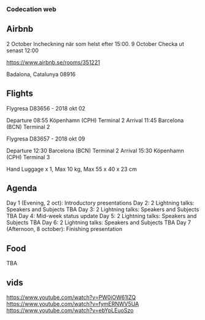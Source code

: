 ### Codecation web

## Airbnb

2 October Incheckning när som helst efter 15:00.
9 October Checka ut senast 12:00

https://www.airbnb.se/rooms/351221

Badalona, Catalunya 08916

## Flights

Flygresa D83656 - 2018 okt 02

Departure   08:55 Köpenhamn (CPH) Terminal 2
Arrival     11:45 Barcelona (BCN) Terminal 2

Flygresa D83657 - 2018 okt 09

Departure  12:30 Barcelona (BCN) Terminal 2
Arrival    15:30 Köpenhamn (CPH) Terminal 3

Hand Luggage x 1, Max 10 kg, Max 55 x 40 x 23 cm

## Agenda

Day 1 (Evening, 2 oct):  Introductory presentations
Day 2:  2 Lightning talks: Speakers and Subjects TBA
Day 3:  2 Lightning talks: Speakers and Subjects TBA
Day 4:  Mid-week status update
Day 5:  2 Lightning talks: Speakers and Subjects TBA
Day 6:  2 Lightning talks: Speakers and Subjects TBA
Day 7 (Afternoon, 8 october): Finishing presentation


## Food

TBA

## vids

https://www.youtube.com/watch?v=PW0iOW61IZQ
https://www.youtube.com/watch?v=fymERNWV5UA
https://www.youtube.com/watch?v=ebYpLEuoSzo
